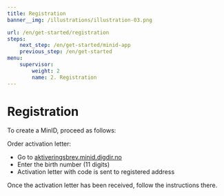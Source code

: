 ```yaml
---
title: Registration
banner__img: /illustrations/illustration-03.png

url: /en/get-started/registration
steps:
    next_step: /en/get-started/minid-app
    previous_step: /en/get-started
menu:
    supervisor:
        weight: 2
        name: 2. Registration
---
```


# Registration

To create a MinID, proceed as follows:   

Order activation letter:
- Go to [aktiveringsbrev.minid.digdir.no](https://aktiveringsbrev.minid.digdir.no/order)
- Enter the birth number (11 digits)
- Activation letter with code is sent to registered address

Once the activation letter has been received, follow the instructions there.